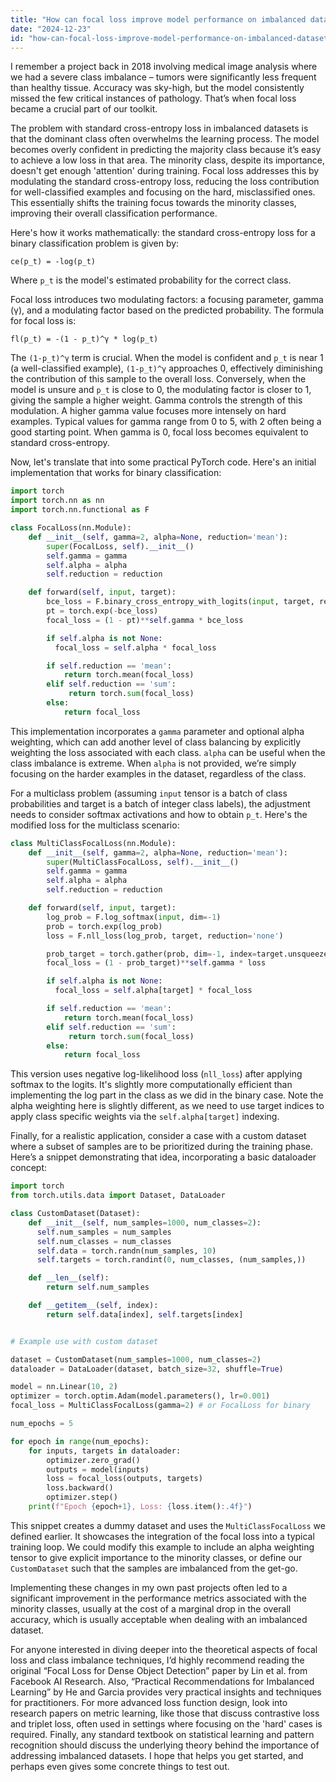 ```yaml
---
title: "How can focal loss improve model performance on imbalanced datasets in PyTorch?"
date: "2024-12-23"
id: "how-can-focal-loss-improve-model-performance-on-imbalanced-datasets-in-pytorch"
---
```


 I remember a project back in 2018 involving medical image analysis where we had a severe class imbalance – tumors were significantly less frequent than healthy tissue. Accuracy was sky-high, but the model consistently missed the few critical instances of pathology. That’s when focal loss became a crucial part of our toolkit.

The problem with standard cross-entropy loss in imbalanced datasets is that the dominant class often overwhelms the learning process. The model becomes overly confident in predicting the majority class because it’s easy to achieve a low loss in that area. The minority class, despite its importance, doesn't get enough 'attention' during training. Focal loss addresses this by modulating the standard cross-entropy loss, reducing the loss contribution for well-classified examples and focusing on the hard, misclassified ones. This essentially shifts the training focus towards the minority classes, improving their overall classification performance.

Here's how it works mathematically: the standard cross-entropy loss for a binary classification problem is given by:

`ce(p_t) = -log(p_t)`

Where `p_t` is the model's estimated probability for the correct class.

Focal loss introduces two modulating factors: a focusing parameter, gamma (γ), and a modulating factor based on the predicted probability. The formula for focal loss is:

`fl(p_t) = -(1 - p_t)^γ * log(p_t)`

The `(1-p_t)^γ` term is crucial. When the model is confident and `p_t` is near 1 (a well-classified example), `(1-p_t)^γ` approaches 0, effectively diminishing the contribution of this sample to the overall loss. Conversely, when the model is unsure and `p_t` is close to 0, the modulating factor is closer to 1, giving the sample a higher weight. Gamma controls the strength of this modulation. A higher gamma value focuses more intensely on hard examples. Typical values for gamma range from 0 to 5, with 2 often being a good starting point. When gamma is 0, focal loss becomes equivalent to standard cross-entropy.

Now, let's translate that into some practical PyTorch code. Here's an initial implementation that works for binary classification:

```python
import torch
import torch.nn as nn
import torch.nn.functional as F

class FocalLoss(nn.Module):
    def __init__(self, gamma=2, alpha=None, reduction='mean'):
        super(FocalLoss, self).__init__()
        self.gamma = gamma
        self.alpha = alpha
        self.reduction = reduction

    def forward(self, input, target):
        bce_loss = F.binary_cross_entropy_with_logits(input, target, reduction='none')
        pt = torch.exp(-bce_loss)
        focal_loss = (1 - pt)**self.gamma * bce_loss

        if self.alpha is not None:
          focal_loss = self.alpha * focal_loss

        if self.reduction == 'mean':
            return torch.mean(focal_loss)
        elif self.reduction == 'sum':
             return torch.sum(focal_loss)
        else:
            return focal_loss
```

This implementation incorporates a `gamma` parameter and optional alpha weighting, which can add another level of class balancing by explicitly weighting the loss associated with each class. `alpha` can be useful when the class imbalance is extreme. When `alpha` is not provided, we’re simply focusing on the harder examples in the dataset, regardless of the class.

For a multiclass problem (assuming `input` tensor is a batch of class probabilities and target is a batch of integer class labels), the adjustment needs to consider softmax activations and how to obtain `p_t`. Here's the modified loss for the multiclass scenario:

```python
class MultiClassFocalLoss(nn.Module):
    def __init__(self, gamma=2, alpha=None, reduction='mean'):
        super(MultiClassFocalLoss, self).__init__()
        self.gamma = gamma
        self.alpha = alpha
        self.reduction = reduction

    def forward(self, input, target):
        log_prob = F.log_softmax(input, dim=-1)
        prob = torch.exp(log_prob)
        loss = F.nll_loss(log_prob, target, reduction='none')

        prob_target = torch.gather(prob, dim=-1, index=target.unsqueeze(-1))
        focal_loss = (1 - prob_target)**self.gamma * loss

        if self.alpha is not None:
          focal_loss = self.alpha[target] * focal_loss

        if self.reduction == 'mean':
            return torch.mean(focal_loss)
        elif self.reduction == 'sum':
             return torch.sum(focal_loss)
        else:
            return focal_loss
```

This version uses negative log-likelihood loss (`nll_loss`) after applying softmax to the logits. It's slightly more computationally efficient than implementing the log part in the class as we did in the binary case. Note the alpha weighting here is slightly different, as we need to use target indices to apply class specific weights via the `self.alpha[target]` indexing.

Finally, for a realistic application, consider a case with a custom dataset where a subset of samples are to be prioritized during the training phase. Here’s a snippet demonstrating that idea, incorporating a basic dataloader concept:

```python
import torch
from torch.utils.data import Dataset, DataLoader

class CustomDataset(Dataset):
    def __init__(self, num_samples=1000, num_classes=2):
      self.num_samples = num_samples
      self.num_classes = num_classes
      self.data = torch.randn(num_samples, 10)
      self.targets = torch.randint(0, num_classes, (num_samples,))

    def __len__(self):
        return self.num_samples

    def __getitem__(self, index):
        return self.data[index], self.targets[index]


# Example use with custom dataset

dataset = CustomDataset(num_samples=1000, num_classes=2)
dataloader = DataLoader(dataset, batch_size=32, shuffle=True)

model = nn.Linear(10, 2)
optimizer = torch.optim.Adam(model.parameters(), lr=0.001)
focal_loss = MultiClassFocalLoss(gamma=2) # or FocalLoss for binary

num_epochs = 5

for epoch in range(num_epochs):
    for inputs, targets in dataloader:
        optimizer.zero_grad()
        outputs = model(inputs)
        loss = focal_loss(outputs, targets)
        loss.backward()
        optimizer.step()
    print(f"Epoch {epoch+1}, Loss: {loss.item():.4f}")
```

This snippet creates a dummy dataset and uses the `MultiClassFocalLoss` we defined earlier. It showcases the integration of the focal loss into a typical training loop. We could modify this example to include an alpha weighting tensor to give explicit importance to the minority classes, or define our `CustomDataset` such that the samples are imbalanced from the get-go.

Implementing these changes in my own past projects often led to a significant improvement in the performance metrics associated with the minority classes, usually at the cost of a marginal drop in the overall accuracy, which is usually acceptable when dealing with an imbalanced dataset.

For anyone interested in diving deeper into the theoretical aspects of focal loss and class imbalance techniques, I’d highly recommend reading the original “Focal Loss for Dense Object Detection” paper by Lin et al. from Facebook AI Research. Also, “Practical Recommendations for Imbalanced Learning” by He and Garcia provides very practical insights and techniques for practitioners. For more advanced loss function design, look into research papers on metric learning, like those that discuss contrastive loss and triplet loss, often used in settings where focusing on the 'hard' cases is required. Finally, any standard textbook on statistical learning and pattern recognition should discuss the underlying theory behind the importance of addressing imbalanced datasets. I hope that helps you get started, and perhaps even gives some concrete things to test out.
